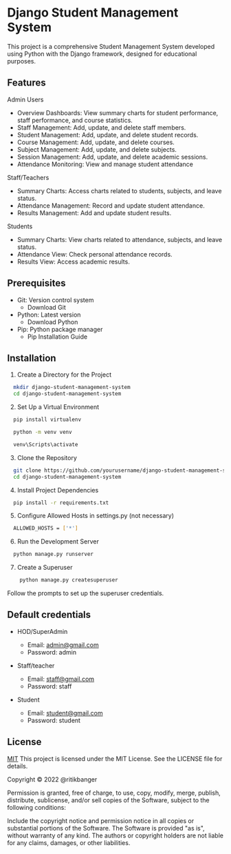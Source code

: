 
# Django Student Management System

This project is a comprehensive Student Management System developed using Python with the Django framework, designed for educational purposes.


## Features

 Admin Users
- Overview Dashboards: View summary charts for student performance, staff performance, and course statistics.
- Staff Management: Add, update, and delete staff members.
- Student Management: Add, update, and delete student records.
- Course Management: Add, update, and delete courses.
- Subject Management: Add, update, and delete subjects.
- Session Management: Add, update, and delete academic sessions.
- Attendance Monitoring: View and manage student attendance

Staff/Teachers

- Summary Charts: Access charts related to students, subjects, and leave status.
- Attendance Management: Record and update student attendance.
- Results Management: Add and update student results.

Students

- Summary Charts: View charts related to attendance, subjects, and leave status.
- Attendance View: Check personal attendance records.
- Results View: Access academic results.



## Prerequisites

- Git: Version control system
    - Download Git
- Python: Latest version
    - Download Python
- Pip: Python package manager
    - Pip Installation Guide

## Installation

1. Create a Directory for the Project

```bash
  mkdir django-student-management-system
  cd django-student-management-system
```
2. Set Up a Virtual Environment

```bash
  pip install virtualenv
```
```bash
  python -m venv venv
```
```bash
  venv\Scripts\activate
```
3. Clone the Repository
```bash
  git clone https://github.com/yourusername/django-student-management-system.git
  cd django-student-management-system
```
4. Install Project Dependencies

```bash
  pip install -r requirements.txt
```

5. Configure Allowed Hosts in settings.py  (not necessary)

```bash
  ALLOWED_HOSTS = ['*']
```

6. Run the Development Server

```bash
  python manage.py runserver
```

7. Create a Superuser

```bash
    python manage.py createsuperuser
```
Follow the prompts to set up the superuser credentials.


## Default credentials 

- HOD/SuperAdmin

    - Email:     admin@gmail.com
    - Password:  admin
    
- Staff/teacher

    - Email:     staff@gmail.com
    - Password:  staff

- Student

    - Email:     student@gmail.com
    - Password:  student

## License

[MIT](https://choosealicense.com/licenses/mit/) This project is licensed under the MIT License. See the LICENSE file for details.

Copyright © 2022 @ritikbanger

Permission is granted, free of charge, to use, copy, modify, merge, publish, distribute, sublicense, and/or sell copies of the Software, subject to the following conditions:

Include the copyright notice and permission notice in all copies or substantial portions of the Software.
The Software is provided "as is", without warranty of any kind. The authors or copyright holders are not liable for any claims, damages, or other liabilities.
